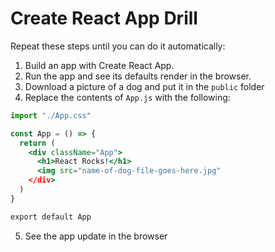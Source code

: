 # Create React App Drill

Repeat these steps until you can do it automatically:

1. Build an app with Create React App.
2. Run the app and see its defaults render in the browser.
3. Download a picture of a dog and put it in the `public` folder
4. Replace the contents of `App.js` with the following:

```jsx
import "./App.css"

const App = () => {
  return (
    <div className="App">
      <h1>React Rocks!</h1>
      <img src="name-of-dog-file-goes-here.jpg"
    </div>
  )
}

export default App
```

5. See the app update in the browser
